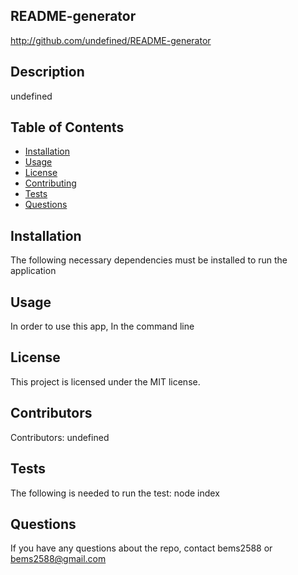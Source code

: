 
  ## README-generator

  http://github.com/undefined/README-generator

  ## Description

  undefined
  
  ## Table of Contents

  * [Installation](#installation)
  * [Usage](#usage)
  * [License](#license)
  * [Contributing](#contributing)
  * [Tests](#tests)
  * [Questions](#questions)
  
  ## Installation

  The following necessary dependencies must be installed to run the application

  ## Usage

  In order to use this app, In the command line

  ## License

  This project is licensed under the MIT license.

  ## Contributors

  Contributors: undefined

  ## Tests

  The following is needed to run the test: node index

  ## Questions

  If you have any questions about the repo, contact bems2588 or bems2588@gmail.com

